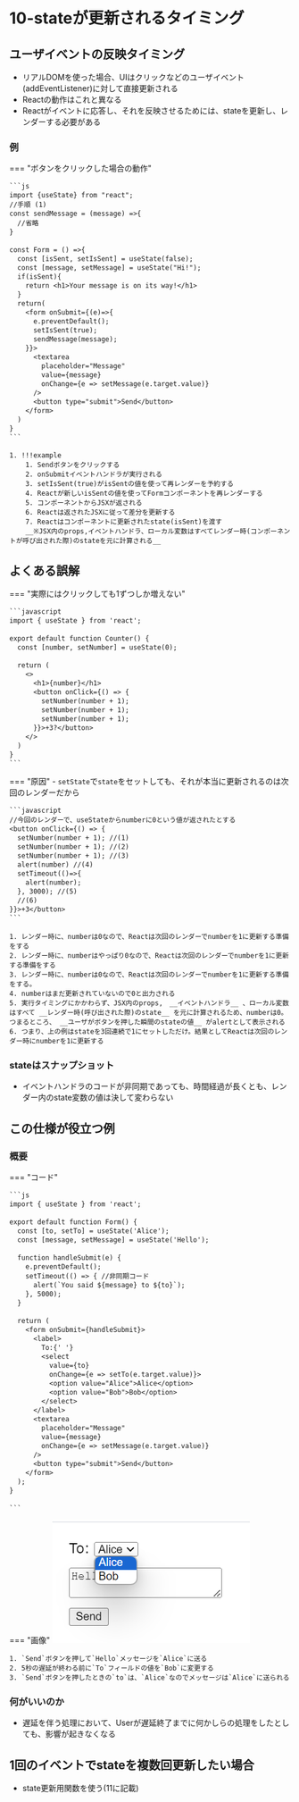 # 10-stateが更新されるタイミング

## ユーザイベントの反映タイミング

- リアルDOMを使った場合、UIはクリックなどのユーザイベント(addEventListener)に対して直接更新される
- Reactの動作はこれと異なる
- Reactがイベントに応答し、それを反映させるためには、stateを更新し、レンダーする必要がある

### 例
=== "ボタンをクリックした場合の動作"

    ```js
    import {useState} from "react";
    //手順 (1)
    const sendMessage = (message) =>{
      //省略
    }

    const Form = () =>{
      const [isSent, setIsSent] = useState(false);
      const [message, setMessage] = useState("Hi!");
      if(isSent){
        return <h1>Your message is on its way!</h1>
      }
      return(
        <form onSubmit={(e)=>{
          e.preventDefault();
          setIsSent(true);
          sendMessage(message);
        }}>
          <textarea
            placeholder="Message"
            value={message}
            onChange={e => setMessage(e.target.value)}
          />
          <button type="submit">Send</button>
        </form>
      )
    }
    ```

    1. !!!example
        1. Sendボタンをクリックする
        2. onSubmitイベントハンドラが実行される
        3. setIsSent(true)がisSentの値を使って再レンダーを予約する
        4. Reactが新しいisSentの値を使ってFormコンポーネントを再レンダーする
        5. コンポーネントからJSXが返される
        6. Reactは返されたJSXに従って差分を更新する
        7. Reactはコンポーネントに更新されたstate(isSent)を渡す
        __※JSX内のprops,イベントハンドラ、ローカル変数はすべてレンダー時(コンポーネントが呼び出された際)のstateを元に計算される__


## よくある誤解
=== "実際にはクリックしても1ずつしか増えない"

    ```javascript
    import { useState } from 'react';

    export default function Counter() {
      const [number, setNumber] = useState(0);

      return (
        <>
          <h1>{number}</h1>
          <button onClick={() => {
            setNumber(number + 1);
            setNumber(number + 1);
            setNumber(number + 1);
          }}>+3?</button>
        </>
      )
    }
    ```

=== "原因"
    - `setState`で`state`をセットしても、それが本当に更新されるのは次回のレンダーだから

    ```javascript
    //今回のレンダーで、useStateからnumberに0という値が返されたとする
    <button onClick={() => {
      setNumber(number + 1); //(1)
      setNumber(number + 1); //(2)
      setNumber(number + 1); //(3)
      alert(number) //(4)
      setTimeout(()=>{
        alert(number);
      }, 3000); //(5)
      //(6)
    }}>+3</button>
    ```

    1. レンダー時に、numberは0なので、Reactは次回のレンダーでnumberを1に更新する準備をする
    2. レンダー時に、numberはやっぱり0なので、Reactは次回のレンダーでnumberを1に更新する準備をする
    3. レンダー時に、numberは0なので、Reactは次回のレンダーでnumberを1に更新する準備をする。
    4. numberはまだ更新されていないので0と出力される
    5. 実行タイミングにかかわらず、JSX内のprops,　__イベントハンドラ__ 、ローカル変数はすべて __レンダー時(呼び出された際)のstate__ を元に計算されるため、numberは0。つまるところ、 __ユーザがボタンを押した瞬間のstateの値__ がalertとして表示される
    6. つまり、上の例はstateを3回連続で1にセットしただけ。結果としてReactは次回のレンダー時にnumberを1に更新する

### stateはスナップショット
- イベントハンドラのコードが非同期であっても、時間経過が長くとも、レンダー内のstate変数の値は決して変わらない

## この仕様が役立つ例

### 概要

=== "コード"

    ```js
    import { useState } from 'react';

    export default function Form() {
      const [to, setTo] = useState('Alice');
      const [message, setMessage] = useState('Hello');

      function handleSubmit(e) {
        e.preventDefault();
        setTimeout(() => { //非同期コード
          alert(`You said ${message} to ${to}`);
        }, 5000);
      }

      return (
        <form onSubmit={handleSubmit}>
          <label>
            To:{' '}
            <select
              value={to}
              onChange={e => setTo(e.target.value)}>
              <option value="Alice">Alice</option>
              <option value="Bob">Bob</option>
            </select>
          </label>
          <textarea
            placeholder="Message"
            value={message}
            onChange={e => setMessage(e.target.value)}
          />
          <button type="submit">Send</button>
        </form>
      );
    }

    ```
=== "画像"
    ![ユーザ切り替えの画像](../images/image1.png)

    1. `Send`ボタンを押して`Hello`メッセージを`Alice`に送る
    2. 5秒の遅延が終わる前に`To`フィールドの値を`Bob`に変更する
    3. `Send`ボタンを押したときの`to`は、`Alice`なのでメッセージは`Alice`に送られる

### 何がいいのか
- 遅延を伴う処理において、Userが遅延終了までに何かしらの処理をしたとしても、影響が起きなくなる

## 1回のイベントでstateを複数回更新したい場合
- state更新用関数を使う(11に記載)